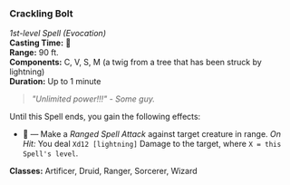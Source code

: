 ### Crackling Bolt  
*1st-level Spell (Evocation)*  
**Casting Time:** 🔵  
**Range:** 90 ft.  
**Components:** C, V, S, M (a twig from a tree that has been struck by lightning)  
**Duration:** Up to 1 minute  

> *"Unlimited power!!!" - Some guy.*

Until this Spell ends, you gain the following effects:
* 🔷 — Make a *Ranged Spell Attack* against target creature in range. *On Hit:* You deal `Xd12 [lightning]` Damage to the target, where `X = this Spell's level`.

**Classes:** Artificer, Druid, Ranger, Sorcerer, Wizard
